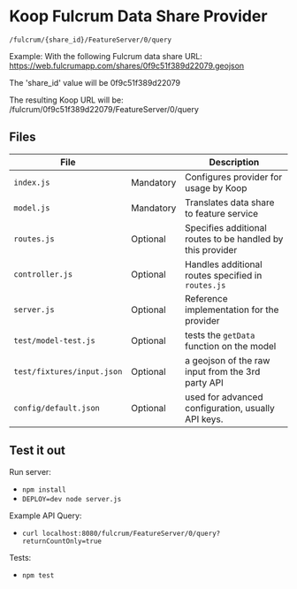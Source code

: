 # Koop Fulcrum Data Share Provider

`/fulcrum/{share_id}/FeatureServer/0/query`

Example:
With the following Fulcrum data share URL: https://web.fulcrumapp.com/shares/0f9c51f389d22079.geojson

The 'share_id' value will be 0f9c51f389d22079

The resulting Koop URL will be: /fulcrum/0f9c51f389d22079/FeatureServer/0/query

## Files

| File | | Description |
| --- | --- | --- |
| `index.js` | Mandatory | Configures provider for usage by Koop |
| `model.js` | Mandatory | Translates data share to feature service |
| `routes.js` | Optional | Specifies additional routes to be handled by this provider |
| `controller.js` | Optional | Handles additional routes specified in `routes.js` |
| `server.js` | Optional | Reference implementation for the provider |
| `test/model-test.js` | Optional | tests the `getData` function on the model |
| `test/fixtures/input.json` | Optional | a geojson of the raw input from the 3rd party API |
| `config/default.json` | Optional | used for advanced configuration, usually API keys. |

## Test it out
Run server:
- `npm install`
- `DEPLOY=dev node server.js`

Example API Query:
- `curl localhost:8080/fulcrum/FeatureServer/0/query?returnCountOnly=true`

Tests:
- `npm test`